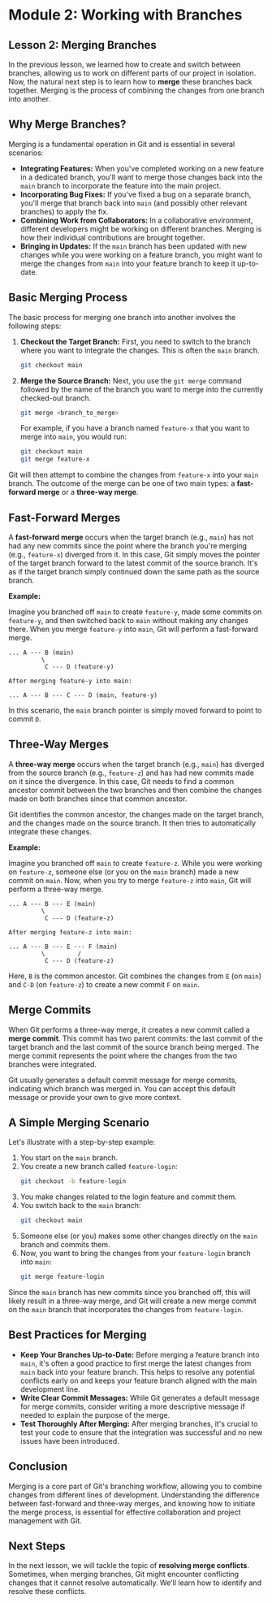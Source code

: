# Module 2: Working with Branches

## Lesson 2: Merging Branches

In the previous lesson, we learned how to create and switch between branches, allowing us to work on different parts of our project in isolation. Now, the natural next step is to learn how to **merge** these branches back together. Merging is the process of combining the changes from one branch into another.

## Why Merge Branches?

Merging is a fundamental operation in Git and is essential in several scenarios:

- **Integrating Features:** When you've completed working on a new feature in a dedicated branch, you'll want to merge those changes back into the `main` branch to incorporate the feature into the main project.
- **Incorporating Bug Fixes:** If you've fixed a bug on a separate branch, you'll merge that branch back into `main` (and possibly other relevant branches) to apply the fix.
- **Combining Work from Collaborators:** In a collaborative environment, different developers might be working on different branches. Merging is how their individual contributions are brought together.
- **Bringing in Updates:** If the `main` branch has been updated with new changes while you were working on a feature branch, you might want to merge the changes from `main` into your feature branch to keep it up-to-date.

## Basic Merging Process

The basic process for merging one branch into another involves the following steps:

1.  **Checkout the Target Branch:** First, you need to switch to the branch where you want to integrate the changes. This is often the `main` branch.

    ```bash
    git checkout main
    ```

2.  **Merge the Source Branch:** Next, you use the `git merge` command followed by the name of the branch you want to merge into the currently checked-out branch.
    ```bash
    git merge <branch_to_merge>
    ```
    For example, if you have a branch named `feature-x` that you want to merge into `main`, you would run:
    ```bash
    git checkout main
    git merge feature-x
    ```

Git will then attempt to combine the changes from `feature-x` into your `main` branch. The outcome of the merge can be one of two main types: a **fast-forward merge** or a **three-way merge**.

## Fast-Forward Merges

A **fast-forward merge** occurs when the target branch (e.g., `main`) has not had any new commits since the point where the branch you're merging (e.g., `feature-x`) diverged from it. In this case, Git simply moves the pointer of the target branch forward to the latest commit of the source branch. It's as if the target branch simply continued down the same path as the source branch.

**Example:**

Imagine you branched off `main` to create `feature-y`, made some commits on `feature-y`, and then switched back to `main` without making any changes there. When you merge `feature-y` into `main`, Git will perform a fast-forward merge.

```
... A --- B (main)
         \
          C --- D (feature-y)

After merging feature-y into main:

... A --- B --- C --- D (main, feature-y)
```

In this scenario, the `main` branch pointer is simply moved forward to point to commit `D`.

## Three-Way Merges

A **three-way merge** occurs when the target branch (e.g., `main`) has diverged from the source branch (e.g., `feature-z`) and has had new commits made on it since the divergence. In this case, Git needs to find a common ancestor commit between the two branches and then combine the changes made on both branches since that common ancestor.

Git identifies the common ancestor, the changes made on the target branch, and the changes made on the source branch. It then tries to automatically integrate these changes.

**Example:**

Imagine you branched off `main` to create `feature-z`. While you were working on `feature-z`, someone else (or you on the `main` branch) made a new commit on `main`. Now, when you try to merge `feature-z` into `main`, Git will perform a three-way merge.

```
... A --- B --- E (main)
         \
          C --- D (feature-z)

After merging feature-z into main:

... A --- B --- E --- F (main)
         \         /
          C --- D (feature-z)
```

Here, `B` is the common ancestor. Git combines the changes from `E` (on `main`) and `C-D` (on `feature-z`) to create a new commit `F` on `main`.

## Merge Commits

When Git performs a three-way merge, it creates a new commit called a **merge commit**. This commit has two parent commits: the last commit of the target branch and the last commit of the source branch being merged. The merge commit represents the point where the changes from the two branches were integrated.

Git usually generates a default commit message for merge commits, indicating which branch was merged in. You can accept this default message or provide your own to give more context.

## A Simple Merging Scenario

Let's illustrate with a step-by-step example:

1.  You start on the `main` branch.
2.  You create a new branch called `feature-login`:
    ```bash
    git checkout -b feature-login
    ```
3.  You make changes related to the login feature and commit them.
4.  You switch back to the `main` branch:
    ```bash
    git checkout main
    ```
5.  Someone else (or you) makes some other changes directly on the `main` branch and commits them.
6.  Now, you want to bring the changes from your `feature-login` branch into `main`:
    ```bash
    git merge feature-login
    ```

Since the `main` branch has new commits since you branched off, this will likely result in a three-way merge, and Git will create a new merge commit on the `main` branch that incorporates the changes from `feature-login`.

## Best Practices for Merging

- **Keep Your Branches Up-to-Date:** Before merging a feature branch into `main`, it's often a good practice to first merge the latest changes from `main` back into your feature branch. This helps to resolve any potential conflicts early on and keeps your feature branch aligned with the main development line.
- **Write Clear Commit Messages:** While Git generates a default message for merge commits, consider writing a more descriptive message if needed to explain the purpose of the merge.
- **Test Thoroughly After Merging:** After merging branches, it's crucial to test your code to ensure that the integration was successful and no new issues have been introduced.

## Conclusion

Merging is a core part of Git's branching workflow, allowing you to combine changes from different lines of development. Understanding the difference between fast-forward and three-way merges, and knowing how to initiate the merge process, is essential for effective collaboration and project management with Git.

## Next Steps

In the next lesson, we will tackle the topic of **resolving merge conflicts**. Sometimes, when merging branches, Git might encounter conflicting changes that it cannot resolve automatically. We'll learn how to identify and resolve these conflicts.

```

```

